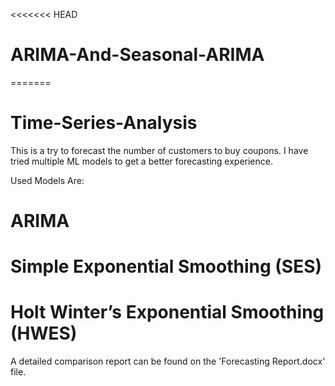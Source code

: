 <<<<<<< HEAD
# ARIMA-And-Seasonal-ARIMA
=======
# Time-Series-Analysis

This is a try to forecast the number of customers to buy coupons. I have tried multiple ML models to get a better forecasting experience. 

Used Models Are:
# ARIMA
# Simple Exponential Smoothing (SES)
# Holt Winter’s Exponential Smoothing (HWES)
A detailed comparison report can be found on the 'Forecasting Report.docx' file.

